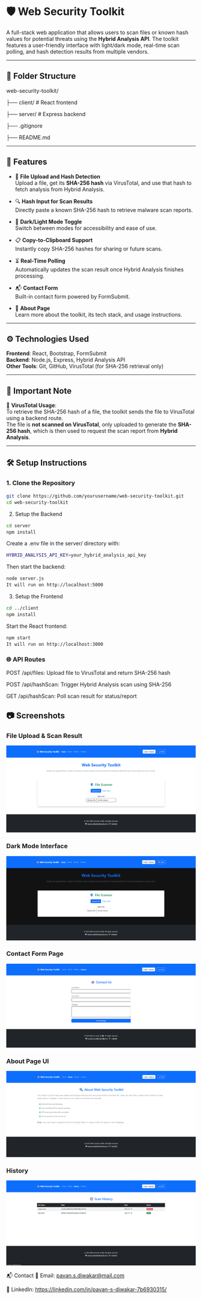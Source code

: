 # 🛡️ Web Security Toolkit

A full-stack web application that allows users to scan files or known hash values for potential threats using the **Hybrid Analysis API**. The toolkit features a user-friendly interface with light/dark mode, real-time scan polling, and hash detection results from multiple vendors.

---

## 📁 Folder Structure

web-security-toolkit/

├── client/ # React frontend

├── server/ # Express backend

├── .gitignore

├── README.md


---

## 🚀 Features

- 📁 **File Upload and Hash Detection**  
  Upload a file, get its **SHA-256 hash** via VirusTotal, and use that hash to fetch analysis from Hybrid Analysis.

- 🔍 **Hash Input for Scan Results**  
  Directly paste a known SHA-256 hash to retrieve malware scan reports.

- 🌙 **Dark/Light Mode Toggle**  
  Switch between modes for accessibility and ease of use.

- 📋 **Copy-to-Clipboard Support**  
  Instantly copy SHA-256 hashes for sharing or future scans.

- ⏳ **Real-Time Polling**  
  Automatically updates the scan result once Hybrid Analysis finishes processing.

- 📬 **Contact Form**  
  Built-in contact form powered by FormSubmit.

- 🧾 **About Page**  
  Learn more about the toolkit, its tech stack, and usage instructions.

---

## ⚙️ Technologies Used

**Frontend**: React, Bootstrap, FormSubmit  
**Backend**: Node.js, Express, Hybrid Analysis API  
**Other Tools**: Git, GitHub, VirusTotal (for SHA-256 retrieval only)

---

## 📝 Important Note

📌 **VirusTotal Usage**:  
To retrieve the SHA-256 hash of a file, the toolkit sends the file to VirusTotal using a backend route.  
The file is **not scanned on VirusTotal**, only uploaded to generate the **SHA-256 hash**, which is then used to request the scan report from **Hybrid Analysis**.

---

## 🛠️ Setup Instructions

### 1. Clone the Repository

```bash
git clone https://github.com/yourusername/web-security-toolkit.git
cd web-security-toolkit
```

2. Setup the Backend

```bash
cd server
npm install
```

Create a .env file in the server/ directory with:
```bash
HYBRID_ANALYSIS_API_KEY=your_hybrid_analysis_api_key
```

Then start the backend:
```bash
node server.js
It will run on http://localhost:5000
```

3. Setup the Frontend
```bash
cd ../client
npm install
```

Start the React frontend:
```bash
npm start
It will run on http://localhost:3000
```

### 🌐 API Routes

POST /api/files: Upload file to VirusTotal and return SHA-256 hash

POST /api/hashScan: Trigger Hybrid Analysis scan using SHA-256

GET /api/hashScan: Poll scan result for status/report

## 📷 Screenshots

### File Upload & Scan Result
![alt text](<Screenshot 2025-07-18 141047.png>)

### Dark Mode Interface
![alt text](<Screenshot 2025-07-18 141114.png>)

### Contact Form Page
![alt text](<Screenshot 2025-07-18 141141.png>)

### About Page UI
![alt text](<Screenshot 2025-07-18 141709.png>)

### History
![alt text](<Screenshot 2025-07-18 141743.png>)

📬 Contact
📧 Email: pavan.s.diwakar@mail.com

💼 LinkedIn: https://linkedin.com/in/pavan-s-diwakar-7b6930315/

